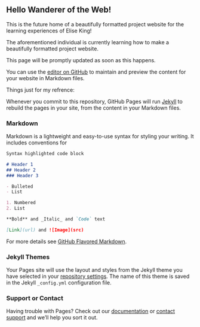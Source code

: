 ## Hello Wanderer of the Web!
This is the future home of a beautifully formatted project website for the learning experiences of Elise King!

The aforementioned individual is currently learning how to make a beautifully formatted project website. 

This page will be promptly updated as soon as this happens.

You can use the [editor on GitHub](https://github.com/ejk6218/Project_Website/edit/master/README.md) to maintain and preview the content for your website in Markdown files.





Things  just for my refrence: 

Whenever you commit to this repository, GitHub Pages will run [Jekyll](https://jekyllrb.com/) to rebuild the pages in your site, from the content in your Markdown files.

### Markdown

Markdown is a lightweight and easy-to-use syntax for styling your writing. It includes conventions for

```markdown
Syntax highlighted code block

# Header 1
## Header 2
### Header 3

- Bulleted
- List

1. Numbered
2. List

**Bold** and _Italic_ and `Code` text

[Link](url) and ![Image](src)
```

For more details see [GitHub Flavored Markdown](https://guides.github.com/features/mastering-markdown/).

### Jekyll Themes

Your Pages site will use the layout and styles from the Jekyll theme you have selected in your [repository settings](https://github.com/ejk6218/Project_Website/settings). The name of this theme is saved in the Jekyll `_config.yml` configuration file.

### Support or Contact

Having trouble with Pages? Check out our [documentation](https://help.github.com/categories/github-pages-basics/) or [contact support](https://github.com/contact) and we’ll help you sort it out.
